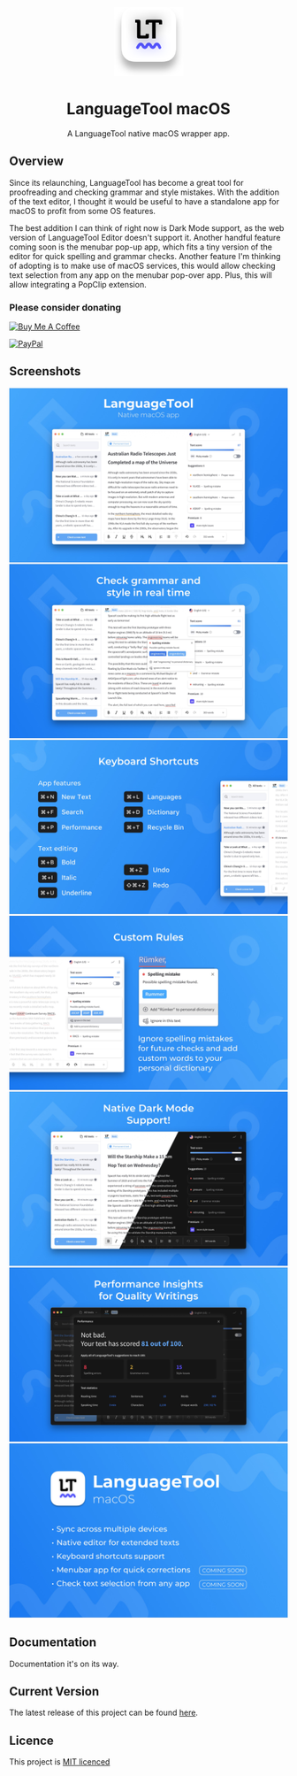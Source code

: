 <p align="center">
  <a href="https://github.com/GeloZP/LanguageTool-macOS"><img src="https://github.com/GeloZP/LanguageTool-macOS/blob/main/Distribution/Icon.png?raw=true" width="125"></a>
</p>

<span align="center">

# LanguageTool macOS
A LanguageTool native macOS wrapper app.

</span>




## Overview

Since its relaunching, LanguageTool has become a great tool for proofreading and checking grammar and style mistakes. With the addition of the text editor, I thought it would be useful to have a standalone app for macOS to profit from some OS features.

The best addition I can think of right now is Dark Mode support, as the web version of LanguageTool Editor doesn't support it. Another handful feature coming soon is the menubar pop-up app, which fits a tiny version of the editor for quick spelling and grammar checks. Another feature I'm thinking of adopting is to make use of macOS services, this would allow checking text selection from any app on the menubar pop-over app. Plus, this will allow integrating a PopClip extension.

### Please consider donating
</p> <a href="https://www.buymeacoffee.com/GeloZP" target="_blank"><img src="https://svgur.com/i/Sgw.svg" alt="Buy Me A Coffee" height="40"></a> </p>
</p> <a href="https://www.paypal.me/GeloZP" target="_blank"><img src="https://svgur.com/i/ShD.svg" alt="PayPal" height="40"></a> </p>



## Screenshots
![Screenshot 1](https://github.com/GeloZP/LanguageTool-macOS/blob/main/Distribution/Screenshots/Screenshot%201.jpg)
![Screenshot 2](https://github.com/GeloZP/LanguageTool-macOS/blob/main/Distribution/Screenshots/Screenshot%202.jpg)
![Screenshot 3](https://github.com/GeloZP/LanguageTool-macOS/blob/main/Distribution/Screenshots/Screenshot%203.jpg)
![Screenshot 4](https://github.com/GeloZP/LanguageTool-macOS/blob/main/Distribution/Screenshots/Screenshot%204.jpg)
![Screenshot 5](https://github.com/GeloZP/LanguageTool-macOS/blob/main/Distribution/Screenshots/Screenshot%205.jpg)
![Screenshot 6](https://github.com/GeloZP/LanguageTool-macOS/blob/main/Distribution/Screenshots/Screenshot%206.jpg)
![Screenshot 7](https://github.com/GeloZP/LanguageTool-macOS/blob/main/Distribution/Screenshots/Screenshot%207.jpg)

## Documentation 

Documentation it's on its way.

## Current Version 

The latest release of this project can be found [here](https://github.com/GeloZP/LanguageTool-macOS/releases).

## Licence

This project is [MIT licenced](https://github.com/GeloZP/LanguageTool-macOS/blob/main/LICENSE)
# 
